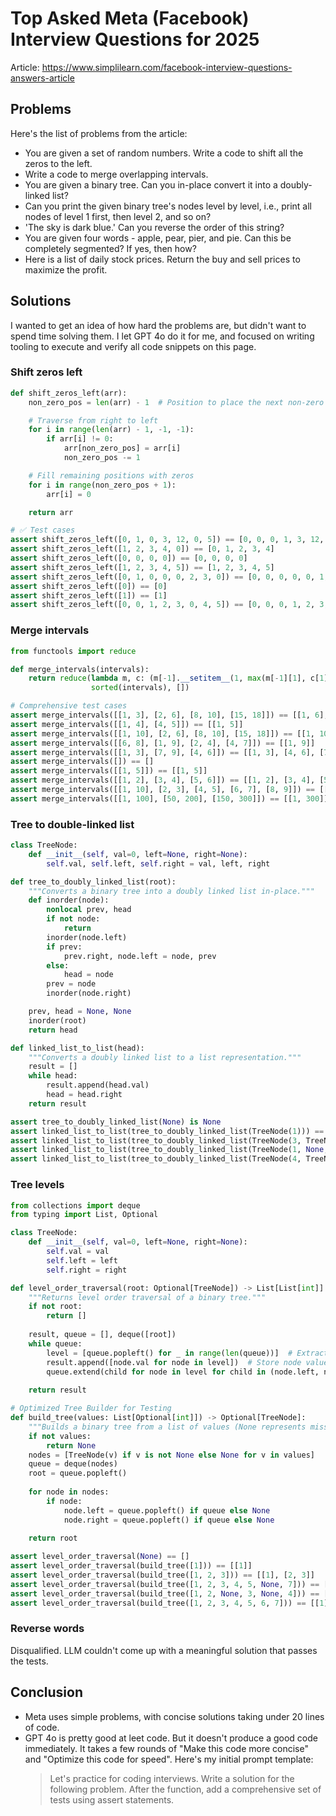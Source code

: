 # Top Asked Meta (Facebook) Interview Questions for 2025

Article: <https://www.simplilearn.com/facebook-interview-questions-answers-article>

## Problems

Here's the list of problems from the article:

- You are given a set of random numbers. Write a code to shift all the zeros to the left. 
- Write a code to merge overlapping intervals. 
- You are given a binary tree. Can you in-place convert it into a doubly-linked list?
- Can you print the given binary tree's nodes level by level, i.e., print all nodes of level 1 first, then level 2, and so on? 
- 'The sky is dark blue.' Can you reverse the order of this string? 
- You are given four words - apple, pear, pier, and pie. Can this be completely segmented? If yes, then how? 
- Here is a list of daily stock prices. Return the buy and sell prices to maximize the profit. 

## Solutions

I wanted to get an idea of how hard the problems are, but didn't want to spend time solving them.
I let GPT 4o do it for me, and focused on writing tooling to execute and verify all code snippets on this page.

### Shift zeros left

```python
def shift_zeros_left(arr):
    non_zero_pos = len(arr) - 1  # Position to place the next non-zero element

    # Traverse from right to left
    for i in range(len(arr) - 1, -1, -1):
        if arr[i] != 0:
            arr[non_zero_pos] = arr[i]
            non_zero_pos -= 1

    # Fill remaining positions with zeros
    for i in range(non_zero_pos + 1):
        arr[i] = 0

    return arr

# ✅ Test cases
assert shift_zeros_left([0, 1, 0, 3, 12, 0, 5]) == [0, 0, 0, 1, 3, 12, 5]
assert shift_zeros_left([1, 2, 3, 4, 0]) == [0, 1, 2, 3, 4]
assert shift_zeros_left([0, 0, 0, 0]) == [0, 0, 0, 0]
assert shift_zeros_left([1, 2, 3, 4, 5]) == [1, 2, 3, 4, 5]
assert shift_zeros_left([0, 1, 0, 0, 0, 2, 3, 0]) == [0, 0, 0, 0, 0, 1, 2, 3]
assert shift_zeros_left([0]) == [0]
assert shift_zeros_left([1]) == [1]
assert shift_zeros_left([0, 0, 1, 2, 3, 0, 4, 5]) == [0, 0, 0, 1, 2, 3, 4, 5]
```

### Merge intervals

```python
from functools import reduce

def merge_intervals(intervals):
    return reduce(lambda m, c: (m[-1].__setitem__(1, max(m[-1][1], c[1])) or m) if m and c[0] <= m[-1][1] else (m.append(c) or m),
                  sorted(intervals), [])

# Comprehensive test cases
assert merge_intervals([[1, 3], [2, 6], [8, 10], [15, 18]]) == [[1, 6], [8, 10], [15, 18]]
assert merge_intervals([[1, 4], [4, 5]]) == [[1, 5]]
assert merge_intervals([[1, 10], [2, 6], [8, 10], [15, 18]]) == [[1, 10], [15, 18]]
assert merge_intervals([[6, 8], [1, 9], [2, 4], [4, 7]]) == [[1, 9]]
assert merge_intervals([[1, 3], [7, 9], [4, 6]]) == [[1, 3], [4, 6], [7, 9]]
assert merge_intervals([]) == []
assert merge_intervals([[1, 5]]) == [[1, 5]]
assert merge_intervals([[1, 2], [3, 4], [5, 6]]) == [[1, 2], [3, 4], [5, 6]]  # No merges
assert merge_intervals([[1, 10], [2, 3], [4, 5], [6, 7], [8, 9]]) == [[1, 10]]  # Fully merged
assert merge_intervals([[1, 100], [50, 200], [150, 300]]) == [[1, 300]]  # Large intervals
```

### Tree to double-linked list

```python
class TreeNode:
    def __init__(self, val=0, left=None, right=None):
        self.val, self.left, self.right = val, left, right

def tree_to_doubly_linked_list(root):
    """Converts a binary tree into a doubly linked list in-place."""
    def inorder(node):
        nonlocal prev, head
        if not node:
            return
        inorder(node.left)
        if prev:
            prev.right, node.left = node, prev
        else:
            head = node
        prev = node
        inorder(node.right)

    prev, head = None, None
    inorder(root)
    return head

def linked_list_to_list(head):
    """Converts a doubly linked list to a list representation."""
    result = []
    while head:
        result.append(head.val)
        head = head.right
    return result

assert tree_to_doubly_linked_list(None) is None
assert linked_list_to_list(tree_to_doubly_linked_list(TreeNode(1))) == [1]
assert linked_list_to_list(tree_to_doubly_linked_list(TreeNode(3, TreeNode(2, TreeNode(1))))) == [1, 2, 3]
assert linked_list_to_list(tree_to_doubly_linked_list(TreeNode(1, None, TreeNode(2, None, TreeNode(3))))) == [1, 2, 3]
assert linked_list_to_list(tree_to_doubly_linked_list(TreeNode(4, TreeNode(2, TreeNode(1), TreeNode(3)), TreeNode(5)))) == [1, 2, 3, 4, 5]
```

### Tree levels

```python
from collections import deque
from typing import List, Optional

class TreeNode:
    def __init__(self, val=0, left=None, right=None):
        self.val = val
        self.left = left
        self.right = right

def level_order_traversal(root: Optional[TreeNode]) -> List[List[int]]:
    """Returns level order traversal of a binary tree."""
    if not root:
        return []
    
    result, queue = [], deque([root])
    while queue:
        level = [queue.popleft() for _ in range(len(queue))]  # Extract nodes at current level
        result.append([node.val for node in level])  # Store node values
        queue.extend(child for node in level for child in (node.left, node.right) if child)  # Add children
    
    return result

# Optimized Tree Builder for Testing
def build_tree(values: List[Optional[int]]) -> Optional[TreeNode]:
    """Builds a binary tree from a list of values (None represents missing nodes)."""
    if not values:
        return None
    nodes = [TreeNode(v) if v is not None else None for v in values]
    queue = deque(nodes)
    root = queue.popleft()
    
    for node in nodes:
        if node:
            node.left = queue.popleft() if queue else None
            node.right = queue.popleft() if queue else None
    
    return root

assert level_order_traversal(None) == []
assert level_order_traversal(build_tree([1])) == [[1]]
assert level_order_traversal(build_tree([1, 2, 3])) == [[1], [2, 3]]
assert level_order_traversal(build_tree([1, 2, 3, 4, 5, None, 7])) == [[1], [2, 3], [4, 5, 7]]
assert level_order_traversal(build_tree([1, 2, None, 3, None, 4])) == [[1], [2], [3], [4]]
assert level_order_traversal(build_tree([1, 2, 3, 4, 5, 6, 7])) == [[1], [2, 3], [4, 5, 6, 7]]
```

### Reverse words

Disqualified. LLM couldn't come up with a meaningful solution that passes the tests.


## Conclusion

- Meta uses simple problems, with concise solutions taking under 20 lines of code.
- GPT 4o is pretty good at leet code.
  But it doesn't produce a good code immediately.
  It takes a few rounds of "Make this code more concise" and "Optimize this code for speed".
  Here's my initial prompt template:
  > Let's practice for coding interviews. Write a solution for the following problem. After the function, add a comprehensive set of tests using assert statements.
